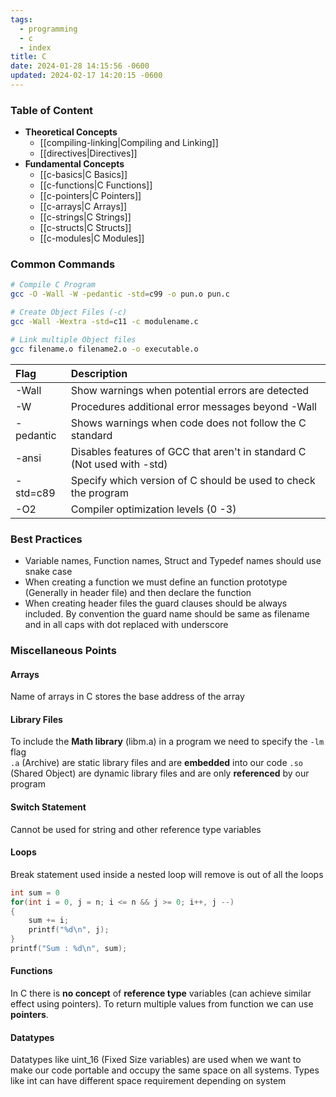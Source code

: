 ```yaml
---
tags:
  - programming
  - c
  - index
title: C
date: 2024-01-28 14:15:56 -0600
updated: 2024-02-17 14:20:15 -0600
---
```


### Table of Content

* **Theoretical Concepts**
	* [[compiling-linking|Compiling and Linking]]
	* [[directives|Directives]]
* **Fundamental Concepts**
	* [[c-basics|C Basics]]
	* [[c-functions|C Functions]]
	* [[c-pointers|C Pointers]]
	* [[c-arrays|C Arrays]]
	* [[c-strings|C Strings]]
	* [[c-structs|C Structs]]
	* [[c-modules|C Modules]]

### Common Commands

```bash
# Compile C Program
gcc -O -Wall -W -pedantic -std=c99 -o pun.o pun.c

# Create Object Files (-c)
gcc -Wall -Wextra -std=c11 -c modulename.c

# Link multiple Object files
gcc filename.o filename2.o -o executable.o
```

| Flag      | Description                                                             |
| :-------- | :---------------------------------------------------------------------- |
| -Wall     | Show warnings when potential errors are detected                        |
| -W        | Procedures additional error messages beyond -Wall                       |
| -pedantic | Shows warnings when code does not follow the C standard                 |
| -ansi     | Disables features of GCC that aren't in standard C (Not used with -std) |
| -std=c89  | Specify which version of C should be used to check the program          |
| -O2       | Compiler optimization levels (0 -3)                                     |

### Best Practices

* Variable names, Function names, Struct and Typedef names should use snake case
* When creating a function we must define an function prototype (Generally in header file) and then declare the function
* When creating header files the guard clauses should be always included. By convention the guard name should be same as filename and in all caps with dot replaced with underscore

### Miscellaneous Points

#### Arrays
Name of arrays in C stores the base address of the array

#### Library Files
To include the **Math library** (libm.a) in a program we need to specify the `-lm` flag  
`.a` (Archive) are static library files and are **embedded** into our code `.so` (Shared Object) are dynamic library files and are only **referenced** by our program

#### Switch Statement
Cannot be used for string and other reference type variables

#### Loops
Break statement used inside a nested loop will remove is out of all the loops

````c
int sum = 0
for(int i = 0, j = n; i <= n && j >= 0; i++, j --)
{
	sum += i;
	printf("%d\n", j);
}
printf("Sum : %d\n", sum);
````

#### Functions
In C there is **no concept** of **reference type** variables (can achieve similar effect using pointers). To return multiple values from function we can use **pointers**. 
   
#### Datatypes
Datatypes like uint_16 (Fixed Size variables) are used when we want to make our code portable and occupy the same space on all systems. Types like int can have different space requirement depending on system
